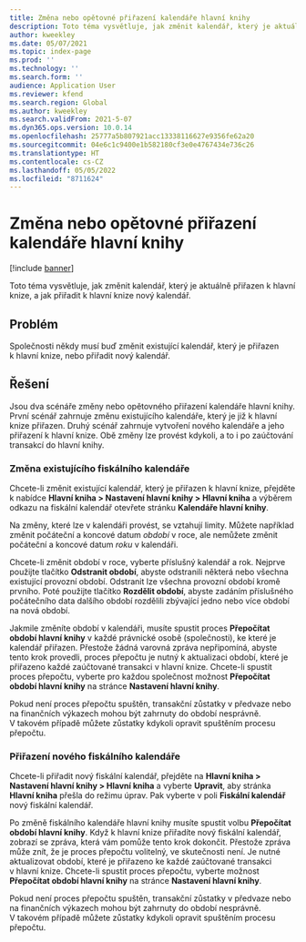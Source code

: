```yaml
---
title: Změna nebo opětovné přiřazení kalendáře hlavní knihy
description: Toto téma vysvětluje, jak změnit kalendář, který je aktuálně přiřazen k hlavní knize, a jak přiřadit k hlavní knize nový kalendář.
author: kweekley
ms.date: 05/07/2021
ms.topic: index-page
ms.prod: ''
ms.technology: ''
ms.search.form: ''
audience: Application User
ms.reviewer: kfend
ms.search.region: Global
ms.author: kweekley
ms.search.validFrom: 2021-5-07
ms.dyn365.ops.version: 10.0.14
ms.openlocfilehash: 25777a5b807921acc13338116627e9356fe62a20
ms.sourcegitcommit: 04e6c1c9400e1b582180cf3e0e4767434e736c26
ms.translationtype: HT
ms.contentlocale: cs-CZ
ms.lasthandoff: 05/05/2022
ms.locfileid: "8711624"
---
```

# <a name="change-or-reassign-a-ledger-calendar"></a>Změna nebo opětovné přiřazení kalendáře hlavní knihy

[!include [banner](../includes/banner.md)]

Toto téma vysvětluje, jak změnit kalendář, který je aktuálně přiřazen k hlavní knize, a jak přiřadit k hlavní knize nový kalendář.

## <a name="issue"></a>Problém

Společnosti někdy musí buď změnit existující kalendář, který je přiřazen k hlavní knize, nebo přiřadit nový kalendář.

## <a name="resolution"></a>Řešení

Jsou dva scénáře změny nebo opětovného přiřazení kalendáře hlavní knihy. První scénář zahrnuje změnu existujícího kalendáře, který je již k hlavní knize přiřazen. Druhý scénář zahrnuje vytvoření nového kalendáře a jeho přiřazení k hlavní knize. Obě změny lze provést kdykoli, a to i po zaúčtování transakcí do hlavní knihy.

### <a name="change-an-existing-fiscal-calendar"></a>Změna existujícího fiskálního kalendáře

Chcete-li změnit existující kalendář, který je přiřazen k hlavní knize, přejděte k nabídce **Hlavní kniha \> Nastavení hlavní knihy \> Hlavní kniha** a výběrem odkazu na fiskální kalendář otevřete stránku **Kalendáře hlavní knihy**.

Na změny, které lze v kalendáři provést, se vztahují limity. Můžete například změnit počáteční a koncové datum *období* v roce, ale nemůžete změnit počáteční a koncové datum *roku* v kalendáři.

Chcete-li změnit období v roce, vyberte příslušný kalendář a rok. Nejprve použijte tlačítko **Odstranit období**, abyste odstranili některá nebo všechna existující provozní období. Odstranit lze všechna provozní období kromě prvního. Poté použijte tlačítko **Rozdělit období**, abyste zadáním příslušného počátečního data dalšího období rozdělili zbývající jedno nebo více období na nová období.

Jakmile změníte období v kalendáři, musíte spustit proces **Přepočítat období hlavní knihy** v každé právnické osobě (společnosti), ke které je kalendář přiřazen. Přestože žádná varovná zpráva nepřipomíná, abyste tento krok provedli, proces přepočtu je nutný k aktualizaci období, které je přiřazeno každé zaúčtované transakci v hlavní knize. Chcete-li spustit proces přepočtu, vyberte pro každou společnost možnost **Přepočítat období hlavní knihy** na stránce **Nastavení hlavní knihy**.

Pokud není proces přepočtu spuštěn, transakční zůstatky v předvaze nebo na finančních výkazech mohou být zahrnuty do období nesprávně. V takovém případě můžete zůstatky kdykoli opravit spuštěním procesu přepočtu.

### <a name="assign-a-new-fiscal-calendar"></a>Přiřazení nového fiskálního kalendáře

Chcete-li přiřadit nový fiskální kalendář, přejděte na **Hlavní kniha \> Nastavení hlavní knihy \> Hlavní kniha** a vyberte **Upravit**, aby stránka **Hlavní kniha** přešla do režimu úprav. Pak vyberte v poli **Fiskální kalendář** nový fiskální kalendář.

Po změně fiskálního kalendáře hlavní knihy musíte spustit volbu **Přepočítat období hlavní knihy**. Když k hlavní knize přiřadíte nový fiskální kalendář, zobrazí se zpráva, která vám pomůže tento krok dokončit. Přestože zpráva může znít, že je proces přepočtu volitelný, ve skutečnosti není. Je nutné aktualizovat období, které je přiřazeno ke každé zaúčtované transakci v hlavní knize. Chcete-li spustit proces přepočtu, vyberte možnost **Přepočítat období hlavní knihy** na stránce **Nastavení hlavní knihy**.

Pokud není proces přepočtu spuštěn, transakční zůstatky v předvaze nebo na finančních výkazech mohou být zahrnuty do období nesprávně. V takovém případě můžete zůstatky kdykoli opravit spuštěním procesu přepočtu.
